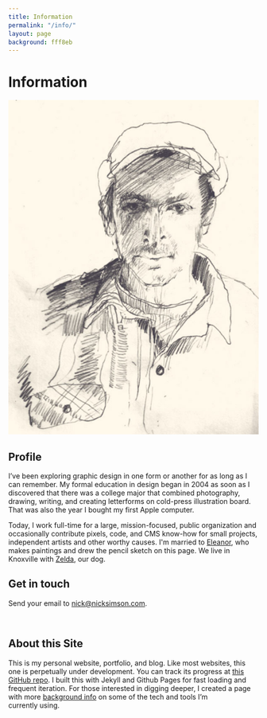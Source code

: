 ```yaml
---
title: Information
permalink: "/info/"
layout: page
background: fff8eb
---
```


<h1>Information</h1>

<img class="profile" alt="Pencil sketch of Nick drawn by Eleanor Aldrich" src="/images/pencil-sketch-natural.jpg" />
<h2>Profile</h2>
I’ve been exploring graphic design in one form or another for as long as I can remember. My formal education in design began in 2004 as soon as I discovered that there was a college major that combined photography, drawing, writing, and creating letterforms on cold-press illustration board. That was also the year I bought my first Apple&nbsp;computer.

Today, I work full-time for a large, mission-focused, public organization and occasionally contribute pixels, code, and CMS know-how for small projects, independent artists and other worthy causes. I'm married to <a href="http://eleanoraldrich.com" title="Eleanor Aldrich">Eleanor</a>, who makes paintings and drew the pencil sketch on this page. We live in Knoxville with <a href="/zelda/">Zelda</a>, our&nbsp;dog.


<section id="contact">
    
<h2>Get in touch</h2>
Send your email to <a href="mailto:nick@nicksimson.com">nick@nicksimson.com</a>. 

&nbsp;

</section>

## About this Site
This is my personal website, portfolio, and blog. Like most websites, this one is perpetually under development. You can track its progress at [this GitHub repo](https://github.com/nsmsn/nsmsn.github.io). I built this with Jekyll and Github Pages for fast loading and frequent iteration. For those interested in digging deeper, I created a page with more <a href="/info/resources/" title="Resources">background info</a> on some of the tech and tools I’m currently&nbsp;using.
